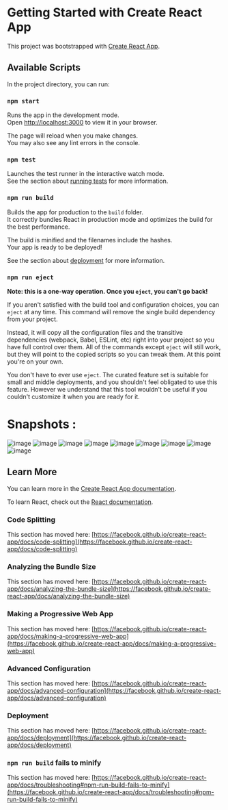 # Getting Started with Create React App

This project was bootstrapped with [Create React App](https://github.com/facebook/create-react-app).

## Available Scripts

In the project directory, you can run:

### `npm start`

Runs the app in the development mode.\
Open [http://localhost:3000](http://localhost:3000) to view it in your browser.

The page will reload when you make changes.\
You may also see any lint errors in the console.

### `npm test`

Launches the test runner in the interactive watch mode.\
See the section about [running tests](https://facebook.github.io/create-react-app/docs/running-tests) for more information.

### `npm run build`

Builds the app for production to the `build` folder.\
It correctly bundles React in production mode and optimizes the build for the best performance.

The build is minified and the filenames include the hashes.\
Your app is ready to be deployed!

See the section about [deployment](https://facebook.github.io/create-react-app/docs/deployment) for more information.

### `npm run eject`

**Note: this is a one-way operation. Once you `eject`, you can't go back!**

If you aren't satisfied with the build tool and configuration choices, you can `eject` at any time. This command will remove the single build dependency from your project.

Instead, it will copy all the configuration files and the transitive dependencies (webpack, Babel, ESLint, etc) right into your project so you have full control over them. All of the commands except `eject` will still work, but they will point to the copied scripts so you can tweak them. At this point you're on your own.

You don't have to ever use `eject`. The curated feature set is suitable for small and middle deployments, and you shouldn't feel obligated to use this feature. However we understand that this tool wouldn't be useful if you couldn't customize it when you are ready for it.

# Snapshots :

![image](https://github.com/Nehal04052/airline-resevation-system/assets/126107576/2050eb25-c27f-4327-804b-ac0af5174b6f)
![image](https://github.com/Nehal04052/airline-resevation-system/assets/126107576/9f31ddcf-f658-42c8-9d0e-628082480edc)
![image](https://github.com/Nehal04052/airline-resevation-system/assets/126107576/824f7e9a-bed2-4989-b021-70074d4968fe)
![image](https://github.com/Nehal04052/airline-resevation-system/assets/126107576/2046fe90-279a-4b17-ac9a-1023a934e2be)
![image](https://github.com/Nehal04052/airline-resevation-system/assets/126107576/8364390c-f09d-4ce8-b7c5-f7a1bc44158e)
![image](https://github.com/Nehal04052/airline-resevation-system/assets/126107576/51fe5c11-c674-484d-af30-b9c4ab0d162e)
![image](https://github.com/Nehal04052/airline-resevation-system/assets/126107576/2f7f7296-05b4-4457-a373-3cf70fbbd048)
![image](https://github.com/Nehal04052/airline-resevation-system/assets/126107576/aeea46a6-f95b-40c3-9f50-e7a201e31ed6)
![image](https://github.com/Nehal04052/airline-resevation-system/assets/126107576/65783d2e-15f4-4412-8f44-8c149ac4156e)

## Learn More

You can learn more in the [Create React App documentation](https://facebook.github.io/create-react-app/docs/getting-started).

To learn React, check out the [React documentation](https://reactjs.org/).

### Code Splitting

This section has moved here: [https://facebook.github.io/create-react-app/docs/code-splitting](https://facebook.github.io/create-react-app/docs/code-splitting)

### Analyzing the Bundle Size

This section has moved here: [https://facebook.github.io/create-react-app/docs/analyzing-the-bundle-size](https://facebook.github.io/create-react-app/docs/analyzing-the-bundle-size)

### Making a Progressive Web App

This section has moved here: [https://facebook.github.io/create-react-app/docs/making-a-progressive-web-app](https://facebook.github.io/create-react-app/docs/making-a-progressive-web-app)

### Advanced Configuration

This section has moved here: [https://facebook.github.io/create-react-app/docs/advanced-configuration](https://facebook.github.io/create-react-app/docs/advanced-configuration)

### Deployment

This section has moved here: [https://facebook.github.io/create-react-app/docs/deployment](https://facebook.github.io/create-react-app/docs/deployment)

### `npm run build` fails to minify

This section has moved here: [https://facebook.github.io/create-react-app/docs/troubleshooting#npm-run-build-fails-to-minify](https://facebook.github.io/create-react-app/docs/troubleshooting#npm-run-build-fails-to-minify)
